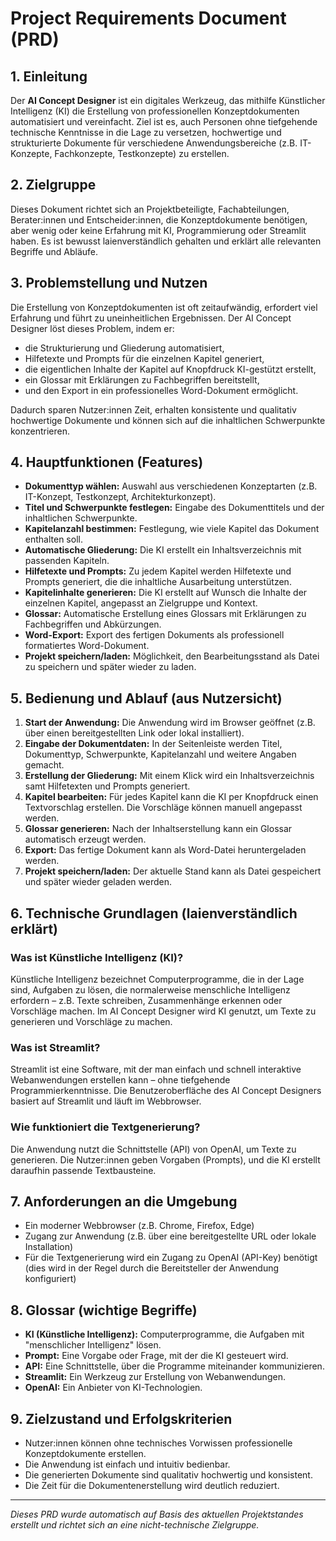 # Project Requirements Document (PRD)

## 1. Einleitung

Der **AI Concept Designer** ist ein digitales Werkzeug, das mithilfe Künstlicher Intelligenz (KI) die Erstellung von professionellen Konzeptdokumenten automatisiert und vereinfacht. Ziel ist es, auch Personen ohne tiefgehende technische Kenntnisse in die Lage zu versetzen, hochwertige und strukturierte Dokumente für verschiedene Anwendungsbereiche (z.B. IT-Konzepte, Fachkonzepte, Testkonzepte) zu erstellen.

## 2. Zielgruppe

Dieses Dokument richtet sich an Projektbeteiligte, Fachabteilungen, Berater:innen und Entscheider:innen, die Konzeptdokumente benötigen, aber wenig oder keine Erfahrung mit KI, Programmierung oder Streamlit haben. Es ist bewusst laienverständlich gehalten und erklärt alle relevanten Begriffe und Abläufe.

## 3. Problemstellung und Nutzen

Die Erstellung von Konzeptdokumenten ist oft zeitaufwändig, erfordert viel Erfahrung und führt zu uneinheitlichen Ergebnissen. Der AI Concept Designer löst dieses Problem, indem er:
- die Strukturierung und Gliederung automatisiert,
- Hilfetexte und Prompts für die einzelnen Kapitel generiert,
- die eigentlichen Inhalte der Kapitel auf Knopfdruck KI-gestützt erstellt,
- ein Glossar mit Erklärungen zu Fachbegriffen bereitstellt,
- und den Export in ein professionelles Word-Dokument ermöglicht.

Dadurch sparen Nutzer:innen Zeit, erhalten konsistente und qualitativ hochwertige Dokumente und können sich auf die inhaltlichen Schwerpunkte konzentrieren.

## 4. Hauptfunktionen (Features)

- **Dokumenttyp wählen:** Auswahl aus verschiedenen Konzeptarten (z.B. IT-Konzept, Testkonzept, Architekturkonzept).
- **Titel und Schwerpunkte festlegen:** Eingabe des Dokumenttitels und der inhaltlichen Schwerpunkte.
- **Kapitelanzahl bestimmen:** Festlegung, wie viele Kapitel das Dokument enthalten soll.
- **Automatische Gliederung:** Die KI erstellt ein Inhaltsverzeichnis mit passenden Kapiteln.
- **Hilfetexte und Prompts:** Zu jedem Kapitel werden Hilfetexte und Prompts generiert, die die inhaltliche Ausarbeitung unterstützen.
- **Kapitelinhalte generieren:** Die KI erstellt auf Wunsch die Inhalte der einzelnen Kapitel, angepasst an Zielgruppe und Kontext.
- **Glossar:** Automatische Erstellung eines Glossars mit Erklärungen zu Fachbegriffen und Abkürzungen.
- **Word-Export:** Export des fertigen Dokuments als professionell formatiertes Word-Dokument.
- **Projekt speichern/laden:** Möglichkeit, den Bearbeitungsstand als Datei zu speichern und später wieder zu laden.

## 5. Bedienung und Ablauf (aus Nutzersicht)

1. **Start der Anwendung:** Die Anwendung wird im Browser geöffnet (z.B. über einen bereitgestellten Link oder lokal installiert).
2. **Eingabe der Dokumentdaten:** In der Seitenleiste werden Titel, Dokumenttyp, Schwerpunkte, Kapitelanzahl und weitere Angaben gemacht.
3. **Erstellung der Gliederung:** Mit einem Klick wird ein Inhaltsverzeichnis samt Hilfetexten und Prompts generiert.
4. **Kapitel bearbeiten:** Für jedes Kapitel kann die KI per Knopfdruck einen Textvorschlag erstellen. Die Vorschläge können manuell angepasst werden.
5. **Glossar generieren:** Nach der Inhaltserstellung kann ein Glossar automatisch erzeugt werden.
6. **Export:** Das fertige Dokument kann als Word-Datei heruntergeladen werden.
7. **Projekt speichern/laden:** Der aktuelle Stand kann als Datei gespeichert und später wieder geladen werden.

## 6. Technische Grundlagen (laienverständlich erklärt)

### Was ist Künstliche Intelligenz (KI)?
Künstliche Intelligenz bezeichnet Computerprogramme, die in der Lage sind, Aufgaben zu lösen, die normalerweise menschliche Intelligenz erfordern – z.B. Texte schreiben, Zusammenhänge erkennen oder Vorschläge machen. Im AI Concept Designer wird KI genutzt, um Texte zu generieren und Vorschläge zu machen.

### Was ist Streamlit?
Streamlit ist eine Software, mit der man einfach und schnell interaktive Webanwendungen erstellen kann – ohne tiefgehende Programmierkenntnisse. Die Benutzeroberfläche des AI Concept Designers basiert auf Streamlit und läuft im Webbrowser.

### Wie funktioniert die Textgenerierung?
Die Anwendung nutzt die Schnittstelle (API) von OpenAI, um Texte zu generieren. Die Nutzer:innen geben Vorgaben (Prompts), und die KI erstellt daraufhin passende Textbausteine.

## 7. Anforderungen an die Umgebung

- Ein moderner Webbrowser (z.B. Chrome, Firefox, Edge)
- Zugang zur Anwendung (z.B. über eine bereitgestellte URL oder lokale Installation)
- Für die Textgenerierung wird ein Zugang zu OpenAI (API-Key) benötigt (dies wird in der Regel durch die Bereitsteller der Anwendung konfiguriert)

## 8. Glossar (wichtige Begriffe)

- **KI (Künstliche Intelligenz):** Computerprogramme, die Aufgaben mit "menschlicher Intelligenz" lösen.
- **Prompt:** Eine Vorgabe oder Frage, mit der die KI gesteuert wird.
- **API:** Eine Schnittstelle, über die Programme miteinander kommunizieren.
- **Streamlit:** Ein Werkzeug zur Erstellung von Webanwendungen.
- **OpenAI:** Ein Anbieter von KI-Technologien.

## 9. Zielzustand und Erfolgskriterien

- Nutzer:innen können ohne technisches Vorwissen professionelle Konzeptdokumente erstellen.
- Die Anwendung ist einfach und intuitiv bedienbar.
- Die generierten Dokumente sind qualitativ hochwertig und konsistent.
- Die Zeit für die Dokumentenerstellung wird deutlich reduziert.

---

*Dieses PRD wurde automatisch auf Basis des aktuellen Projektstandes erstellt und richtet sich an eine nicht-technische Zielgruppe.* 
